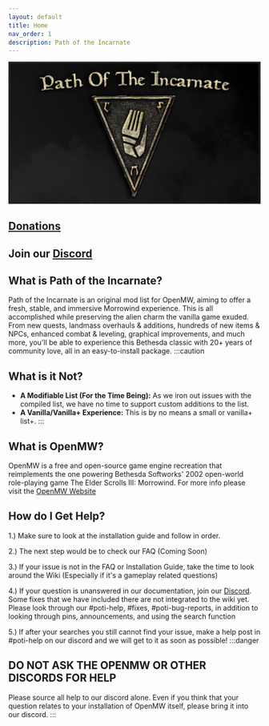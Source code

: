```yaml
---
layout: default
title: Home
nav_order: 1
description: Path of the Incarnate
---
```


![POTI](https://github.com/clayby99/path-of-the-incarnate/blob/main/POTI_Wabbajack.png?raw=true)

## **[Donations](https://ko-fi.com/clayby)**

## **Join our [Discord](https://discord.gg/43EhRjU)**

## **What is Path of the Incarnate?**
Path of the Incarnate is an original mod list for OpenMW, aiming to offer a fresh, stable, and immersive Morrowind experience. This is all accomplished while preserving the alien charm the vanilla game exuded. From new quests, landmass overhauls & additions, hundreds of new items & NPCs, enhanced combat & leveling, graphical improvements, and much more, you'll be able to experience this Bethesda classic with 20+ years of community love, all in an easy-to-install package.
:::caution
## **What is it Not?**
- **A Modifiable List (For the Time Being):** As we iron out issues with the compiled list, we have no time to support custom additions to the list.
- **A Vanilla/Vanilla+ Experience:** This is by no means a small or vanilla+ list+.
:::
## **What is OpenMW?**
OpenMW is a free and open-source game engine recreation that reimplements the one powering Bethesda Softworks' 2002 open-world role-playing game The Elder Scrolls III: Morrowind. For more info please visit the [OpenMW Website](https://openmw.org/en/)

## **How do I Get Help?**
1.) Make sure to look at the installation guide and follow in order.

2.) The next step would be to check our FAQ (Coming Soon)

3.) If your issue is not in the FAQ or Installation Guide, take the time to look around the Wiki (Especially if it's a gameplay related questions)

4.) If your question is unanswered in our documentation, join our [Discord](https://discord.gg/43EhRjU). Some fixes that we have included there are not integrated to the wiki yet. Please look through our #poti-help, #fixes, #poti-bug-reports, in addition to looking through pins, announcements, and using the search function

5.) If after your searches you still cannot find your issue, make a help post in #poti-help on our discord and we will get to it as soon as possible!
:::danger
## **DO NOT ASK THE OPENMW OR OTHER DISCORDS FOR HELP**

Please source all help to our discord alone. Even if you think that your question relates to your installation of OpenMW itself, please bring it into our discord.
:::
